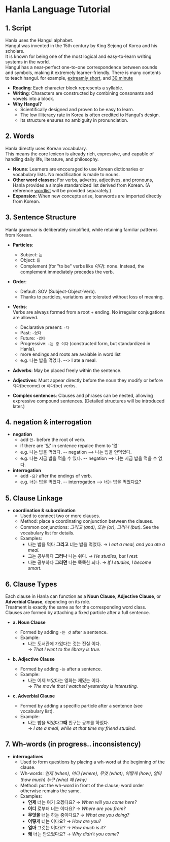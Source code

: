 # Hanla Language Tutorial

## 1. Script

Hanla uses the Hangul alphabet.  
Hangul was invented in the 15th century by King Sejong of Korea and his scholars.  
It is known for being one of the most logical and easy-to-learn writing systems in the world.  
Hangul has a near-perfect one-to-one correspondence between sounds and symbols, making it extremely learner-friendly. 
There is many contents to teach hangul. for example, [extreamly short](https://youtu.be/TE4eplsFSms?si=C5mXJmyDFPbAqIUJ), and [30 minute](https://youtu.be/85qJXvyFrIc?si=DzUqZzVYO5BEocEz)

- **Reading**: Each character block represents a syllable.  
- **Writing**: Characters are constructed by combining consonants and vowels into a block.  
- **Why Hangul?**  
  - Scientifically designed and proven to be easy to learn.  
  - The low illiteracy rate in Korea is often credited to Hangul’s design.  
  - Its structure ensures no ambiguity in pronunciation.

## 2. Words

Hanla directly uses Korean vocabulary.  
This means the core lexicon is already rich, expressive, and capable of handling daily life, literature, and philosophy.  

- **Nouns**: Learners are encouraged to use Korean dictionaries or vocabulary lists. No modification is made to nouns.  
- **Other word classes**: For verbs, adverbs, adjectives, and pronouns, Hanla provides a simple standardized list derived from Korean. (A reference [wordlist](word_list.md) will be provided separately.)  
- **Expansion**: When new concepts arise, loanwords are imported directly from Korean.

## 3. Sentence Structure

Hanla grammar is deliberately simplified, while retaining familiar patterns from Korean.  

- **Particles**:  
  - Subject: `는`  
  - Object: `를`  
  - Complement (for "to be" verbs like *이다*): none. Instead, the complement immediately precedes the verb.  

- **Order**:  
  - Default: SOV (Subject-Object-Verb).  
  - Thanks to particles, variations are tolerated without loss of meaning.  

- **Verbs**:  
  Verbs are always formed from a root + ending. No irregular conjugations are allowed.  
  - Declarative present: `-다`  
  - Past: `-었다`  
  - Future: `-겠다`  
  - Progressive: `-는 중 이다` (constructed form, but standardized in Hanla).
  - more endings and roots are avaiable in word list
  - e.g. 나는 밥을 먹었다. --> I ate a meal. 

- **Adverbs**: May be placed freely within the sentence.
  
- **Adjectives**: Must appear directly before the noun they modify or before `되다`(become) or `이다`(be) verbs.

- **Complex sentences**: Clauses and phrases can be nested, allowing expressive compound sentences. (Detailed structures will be introduced later.)

## 4. negation & interrogation

- **negation**
  - add `안-` before the root of verb.
  - if there are '있' in sentence repalce them to '없'
  - e.g. 나는 밥을 먹었다. -- negation --> 나는 밥을 안먹었다.
  - e.g. 나는 지금 밥을 먹을 수 있다. -- negation --> 나는 지금 밥을 먹을 수 없다.
- **interrogation**
  - add `-요?` after the endings of verb.
  - e.g. 너는 밥을 먹었다. -- interrogation --> 너는 밥을 먹었다요?
 
## 5. Clause Linkage

- **coordination & subordination**
  - Used to connect two or more clauses. 
  - Method: place a coordinating conjunction between the clauses.  
  - Common conjunctions: *그리고 (and)*, *또는 (or)*, *그러나 (but)*. See the vocabulary list for details.  
  - Examples:  
    - 나는 밥을 먹다 **그리고** 너는 밥을 먹었다. → *I eat a meal, and you ate a meal.*  
    - 그는 공부하다 **그러나** 나는 쉬다. → *He studies, but I rest.*
    - 나는 공부하다 **그러면** 나는 똑똑한 되다. → *If I studies, I become smart.*

## 6. Clause Types

Each clause in Hanla can function as a **Noun Clause**, **Adjective Clause**, or **Adverbial Clause**, depending on its role.  
Treatment is exactly the same as for the corresponding word class.  
Clauses are formed by attaching a fixed particle after a full sentence.

- **a. Noun Clause**  
  - Formed by adding `-는 것` after a sentence.  
  - Example:  
    - 나는 도서관에 가었다는 것는 진실 이다.  
      → *That I went to the library is true.*  

- **b. Adjective Clause**  
  - Formed by adding `-는` after a sentence.  
  - Example:  
    - 나는 어제 보았다는 영화는 재밌는 이다.  
      → *The movie that I watched yesterday is interesting.*  

- **c. Adverbial Clause**  
  - Formed by adding a specific particle after a sentence (see vocabulary list).  
  - Example:  
    - 나는 밥을 먹었다**그때** 친구는 공부를 하었다.  
      → *I ate a meal, while at that time my friend studied.*

## 7. Wh-words (in progress.. inconsistency)

- **interrogatives**
  - Used to form questions by placing a wh-word at the beginning of the clause.  
  - Wh-words: *언제 (when)*, *어디 (where)*, *무엇 (what)*, *어떻게 (how)*, *얼마 (how much)* *누구 (who)* *왜 (why)*
  - Method: put the wh-word in front of the clause; word order otherwise remains the same.  
  - Examples:  
    - **언제** 너는 여기 오겠다요? → *When will you come here?*  
    - **어디** 로부터 너는 이다요? → *Where are you from?*  
    - **무엇을** 너는 하는 중이다요? → *What are you doing?*  
    - **어떻게** 너는 이다요? → *How are you?*  
    - **얼마** 그것는 이다요? → *How much is it?*  
    - **왜** 너는 안오었다요? → *Why didn't you come?*
